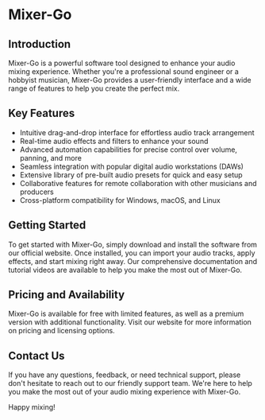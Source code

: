 # Mixer-Go

## Introduction
Mixer-Go is a powerful software tool designed to enhance your audio mixing experience. Whether you're a professional sound engineer or a hobbyist musician, Mixer-Go provides a user-friendly interface and a wide range of features to help you create the perfect mix.

## Key Features
- Intuitive drag-and-drop interface for effortless audio track arrangement
- Real-time audio effects and filters to enhance your sound
- Advanced automation capabilities for precise control over volume, panning, and more
- Seamless integration with popular digital audio workstations (DAWs)
- Extensive library of pre-built audio presets for quick and easy setup
- Collaborative features for remote collaboration with other musicians and producers
- Cross-platform compatibility for Windows, macOS, and Linux

## Getting Started
To get started with Mixer-Go, simply download and install the software from our official website. Once installed, you can import your audio tracks, apply effects, and start mixing right away. Our comprehensive documentation and tutorial videos are available to help you make the most out of Mixer-Go.

## Pricing and Availability
Mixer-Go is available for free with limited features, as well as a premium version with additional functionality. Visit our website for more information on pricing and licensing options.

## Contact Us
If you have any questions, feedback, or need technical support, please don't hesitate to reach out to our friendly support team. We're here to help you make the most out of your audio mixing experience with Mixer-Go.

Happy mixing!
